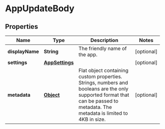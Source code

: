 

# AppUpdateBody

## Properties

Name | Type | Description | Notes
------------ | ------------- | ------------- | -------------
**displayName** | **String** | The friendly name of the app. |  [optional]
**settings** | [**AppSettings**](AppSettings.md) |  |  [optional]
**metadata** | [**Object**](.md) | Flat object containing custom properties. Strings, numbers and booleans  are the only supported format that can be passed to metadata. The metadata is limited to 4KB in size.  |  [optional]



